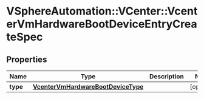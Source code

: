 # VSphereAutomation::VCenter::VcenterVmHardwareBootDeviceEntryCreateSpec

## Properties
Name | Type | Description | Notes
------------ | ------------- | ------------- | -------------
**type** | [**VcenterVmHardwareBootDeviceType**](VcenterVmHardwareBootDeviceType.md) |  | [optional] 



